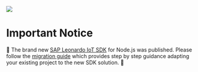![](https://img.shields.io/badge/STATUS-NOT%20CURRENTLY%20MAINTAINED-red.svg?longCache=true&style=flat)

# Important Notice
:construction: The brand new [SAP Leonardo IoT SDK](https://github.com/SAP/leonardo-iot-sdk-nodejs) for Node.js was published. Please follow the [migration guide](https://github.com/SAP/leonardo-iot-sdk-nodejs/blob/master/MIGRATION-GUIDE.md) which provides step by step guidance adapting your existing project to the new SDK solution. :rocket: